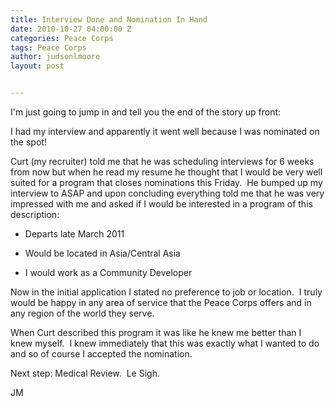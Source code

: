 ```yaml
---
title: Interview Done and Nomination In Hand
date: 2010-10-27 04:00:00 Z
categories: Peace Corps
tags: Peace Corps
author: judsonlmoore
layout: post


---
```


I'm just going to jump in and tell you the end of the story up front:

I had my interview and apparently it went well because I was nominated on the spot!

Curt (my recruiter) told me that he was scheduling interviews for 6 weeks from now but when he read my resume he thought that I would be very well suited for a program that closes nominations this Friday.  He bumped up my interview to ASAP and upon concluding everything told me that he was very impressed with me and asked if I would be interested in a program of this description:

- Departs late March 2011

* Would be located in Asia/Central Asia

- I would work as a Community Developer

Now in the initial application I stated no preference to job or location.  I truly would be happy in any area of service that the Peace Corps offers and in any region of the world they serve.

When Curt described this program it was like he knew me better than I knew myself.  I knew immediately that this was exactly what I wanted to do and so of course I accepted the nomination.

Next step: Medical Review.  Le Sigh.

JM
